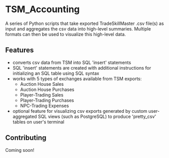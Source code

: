 # TSM_Accounting
A series of Python scripts that take exported TradeSkillMaster .csv file(s) as input and aggregates the csv data into high-level summaries.
Multiple formats can then be used to visualize this high-level data.
## Features
* converts csv data from TSM into SQL 'insert' statements
* SQL 'insert' statements are created with additional instructions for initializing an SQL table using SQL syntax
* works with 5 types of exchanges available from TSM exports:
    * Auction House Sales
    * Auction House Purchases
    * Player-Trading Sales
    * Player-Trading Purchases
    * NPC-Trading Expenses
* optional feature for visualizing csv exports generated by custom user-aggregated SQL views (such as PostgreSQL) to produce 'pretty_csv' tables on user's terminal
## Contributing
Coming soon!

